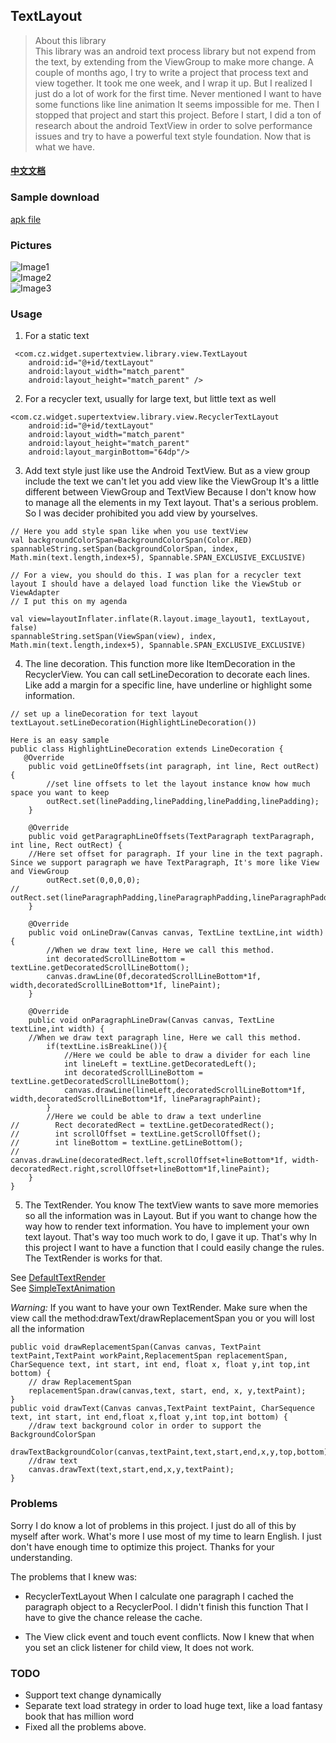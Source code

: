 ## TextLayout

> About this library<br>
> This library was an android text process library but not expend from the text, by extending from the ViewGroup to make more change.
> A couple of months ago, I try to write a project that process text and view together. It took me one week, and I wrap it up. But I realized I just do a lot of work for the first time. Never mentioned I want to have some functions like line animation
> It seems impossible for me. Then I stopped that project and start this project. Before I start, I did a ton of research about the android TextView in order to solve performance issues and try to have a powerful text style foundation. Now that is what we have.


#### [中文文档](document/readme-cn.md)

### Sample download
[apk file](https://github.com/momodae/SuperTextView/blob/master/apk/app-debug.apk?raw=true)
    
### Pictures

![Image1](https://github.com/momodae/SuperTextView/blob/master/image/image1.gif?raw=true)<br>
![Image2](https://github.com/momodae/SuperTextView/blob/master/image/image2.gif?raw=true)<br>
![Image3](https://github.com/momodae/SuperTextView/blob/master/image/image3.gif?raw=true)<br>

### Usage

1. For a static text
```
 <com.cz.widget.supertextview.library.view.TextLayout
    android:id="@+id/textLayout"
    android:layout_width="match_parent"
    android:layout_height="match_parent" />
```
  
2. For a recycler text, usually for large text, but little text as well

```
<com.cz.widget.supertextview.library.view.RecyclerTextLayout
    android:id="@+id/textLayout"
    android:layout_width="match_parent"
    android:layout_height="match_parent"
    android:layout_marginBottom="64dp"/>
```

3. Add text style just like use the Android TextView. But as a view group include the text we can't let you add view like the ViewGroup
It's a little different between ViewGroup and TextView Because I don't know how to manage all the elements in my Text layout.
That's a serious problem. So I was decider prohibited you add view by yourselves.

```
// Here you add style span like when you use textView
val backgroundColorSpan=BackgroundColorSpan(Color.RED)
spannableString.setSpan(backgroundColorSpan, index, Math.min(text.length,index+5), Spannable.SPAN_EXCLUSIVE_EXCLUSIVE)

// For a view, you should do this. I was plan for a recycler text layout I should have a delayed load function like the ViewStub or ViewAdapter
// I put this on my agenda

val view=layoutInflater.inflate(R.layout.image_layout1, textLayout, false)
spannableString.setSpan(ViewSpan(view), index, Math.min(text.length,index+5), Spannable.SPAN_EXCLUSIVE_EXCLUSIVE)
```

4. The line decoration. This function more like ItemDecoration in the RecyclerView. You can call setLineDecoration to decorate each lines.
Like add a margin for a specific line, have underline or highlight some information.

```
// set up a lineDecoration for text layout
textLayout.setLineDecoration(HighlightLineDecoration())

Here is an easy sample
public class HighlightLineDecoration extends LineDecoration {
   @Override
    public void getLineOffsets(int paragraph, int line, Rect outRect) {
        //set line offsets to let the layout instance know how much space you want to keep
        outRect.set(linePadding,linePadding,linePadding,linePadding);
    }

    @Override
    public void getParagraphLineOffsets(TextParagraph textParagraph, int line, Rect outRect) {
    //Here set offset for paragraph. If your line in the text pagraph. Since we support paragraph we have TextParagraph, It's more like View and ViewGroup 
        outRect.set(0,0,0,0);
//        outRect.set(lineParagraphPadding,lineParagraphPadding,lineParagraphPadding,lineParagraphPadding);
    }

    @Override
    public void onLineDraw(Canvas canvas, TextLine textLine,int width) {
        //When we draw text line, Here we call this method.
        int decoratedScrollLineBottom = textLine.getDecoratedScrollLineBottom();
        canvas.drawLine(0f,decoratedScrollLineBottom*1f, width,decoratedScrollLineBottom*1f, linePaint);
    }

    @Override
    public void onParagraphLineDraw(Canvas canvas, TextLine textLine,int width) {
    //When we draw text paragraph line, Here we call this method.
        if(textLine.isBreakLine()){
            //Here we could be able to draw a divider for each line
            int lineLeft = textLine.getDecoratedLeft();
            int decoratedScrollLineBottom = textLine.getDecoratedScrollLineBottom();
            canvas.drawLine(lineLeft,decoratedScrollLineBottom*1f, width,decoratedScrollLineBottom*1f, lineParagraphPaint);
        }
        //Here we could be able to draw a text underline
//        Rect decoratedRect = textLine.getDecoratedRect();
//        int scrollOffset = textLine.getScrollOffset();
//        int lineBottom = textLine.getLineBottom();
//        canvas.drawLine(decoratedRect.left,scrollOffset+lineBottom*1f, width-decoratedRect.right,scrollOffset+lineBottom*1f,linePaint);
    }
}
``` 

5. The TextRender. You know The textView wants to save more memories so all the information was in Layout. But if you want to change how the way how to render text information. You have to implement your own text layout. That's way too much work to do, I gave it up. That's why In this project I want to have a function that I could easily change the rules. 
The TextRender is works for that.

See [DefaultTextRender](https://github.com/momodae/SuperTextView/blob/master/library/src/main/java/com/cz/widget/supertextview/library/render/DefaultTextRender.java)<br>
See [SimpleTextAnimation](https://github.com/momodae/SuperTextView/blob/master/library/src/main/java/com/cz/widget/supertextview/library/animation/SimpleTextAnimation.java)<br>

*Warning:*
If you want to have your own TextRender. Make sure when the view call the method:drawText/drawReplacementSpan you or you will lost all the information 

```
public void drawReplacementSpan(Canvas canvas, TextPaint textPaint,TextPaint workPaint,ReplacementSpan replacementSpan, CharSequence text, int start, int end, float x, float y,int top,int bottom) {
    // draw ReplacementSpan
    replacementSpan.draw(canvas,text, start, end, x, y,textPaint);
}
public void drawText(Canvas canvas,TextPaint textPaint, CharSequence text, int start, int end,float x,float y,int top,int bottom) {
    //draw text background color in order to support the BackgroundColorSpan
    drawTextBackgroundColor(canvas,textPaint,text,start,end,x,y,top,bottom);
    //draw text
    canvas.drawText(text,start,end,x,y,textPaint);
}
```


### Problems
Sorry I do know a lot of problems in this project. I just do all of this by myself after work. What's more I use most of my time to learn English. I just don't have enough time to optimize this project.
Thanks for your understanding.

The problems that I knew was:

* RecyclerTextLayout When I calculate one paragraph I cached the paragraph object to a RecyclerPool. I didn't finish this function
That I have to give the chance release the cache.


* The View click event and touch event conflicts. Now I knew that when you set an click listener for child view, It does not work.
 

### TODO
* Support text change dynamically
* Separate text load strategy in order to load huge text, like a load fantasy book that has million word 
* Fixed all the problems above.
